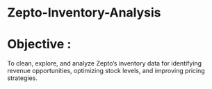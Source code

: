 # Zepto-Inventory-Analysis

# Objective :

To clean, explore, and analyze Zepto’s inventory data for identifying revenue opportunities, optimizing stock levels, and improving pricing strategies.
